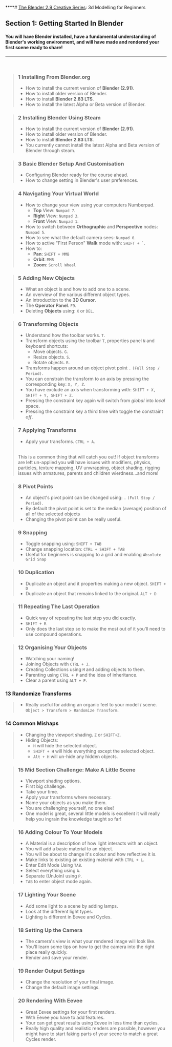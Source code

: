 ****# [The Blender 2.9 Creative Series](www.completeblendercreator.com): 3d Modelling for Beginners
## Section 1: Getting Started In Blender

#### You will have Blender installed, have a fundamental understanding of Blender's working environment, and will have made and rendered your first scene ready to share!

---

<br>

>### 1 Installing From Blender.org
>+ How to install the current version of **Blender (2.91)**.
>+ How to install older version of Blender.
>+ How to install **Blender 2.83 LTS**.
>+ How to install the latest Alpha or Beta version of Blender.

>### 2 Installing Blender Using Steam
>+ How to install the current version of **Blender (2.91)**.
>+ How to install older version of Blender.
>+ How to install **Blender 2.83 LTS**.
>+ You currently cannot install the latest Alpha and Beta version of Blender through steam.

>### 3 Basic Blender Setup And Customisation
>+ Configuring Blender ready for the course ahead.
>+ How to change setting in Blender's user preferences.

>### 4 Navigating Your Virtual World
>+ How to change your view using your computers Numberpad.
>   + **Top** View: `Numpad 7`.
>   + **Right** View: `Numpad 3`.
>   + **Front** View: `Numpad 1`.
> + How to switch between **Orthographic** and **Perspective** nodes: `Numpad 5`.
> + How to see what the default camera sees: `Numpad 0`. 
> + How to active "First Person" **Walk** mode with: `` SHIFT + ` ``.
>+ How to: 
>   + **Pan**: `SHIFT + MMB` 
>   + **Orbit**: `MMB` 
>   + **Zoom**: `Scroll Wheel`

>### 5 Adding New Objects
>+ What an object is and how to add one to a scene.
>+ An overview of the various different object types.
>+ An introduction to the **3D Cursor**.
>+ The **Operator Panel**. `F9`.
>+ Deleting **Objects** using: `X` or `DEL`.

>### 6 Transforming Objects
>+ Understand how the toolbar works. `T`.
>+ Transform objects using the toolbar `T`, properties panel `N` and keyboard shortcuts:
>   + Move objects. `G`.
>   + Resize objects. `S`.
>   + Rotate objects. `R`.
>+ Transforms happen around an object pivot point `.` `(Full Stop / Period)`.
>+ You can constrain the transform to an axis by pressing the corresponding key: `X, Y, Z`.
>+ You have exclude an axis when transforming with: `SHIFT + X, SHIFT + Y, SHIFT + Z`.
>+ Pressing the constraint key again will switch from *global* into *local* space.
>+ Pressing the constraint key a third time with toggle the constraint *off*.

>### 7 Applying Transforms
>+ Apply your transforms. `CTRL + A`.
><br>
>This is a common thing that will catch you out!  If object transforms are left un-applied you will have issues with modifiers, physics, particles, texture mapping, UV unwrapping, object shading, rigging issues with armatures, parents and children wierdness...and more!

>### 8 Pivot Points
>+ An object's pivot point can be changed using: `.` `(Full Stop / Period)`.
>+ By default the pivot point is set to the median (average) position of all of the selected objects
>+ Changing the pivot point can be really useful.

>### 9 Snapping
>+ Toggle snapping using: `SHIFT + TAB`
>+ Change snapping location: `CTRL + SHIFT + TAB`
>+ Useful for beginners is snapping to a grid and enabling `Absolute Grid Snap`

>### 10 Duplication
>+ Duplicate an object and it properties making a new object. `SHIFT + D`
>+ Duplicate an object that remains linked to the original. `ALT + D`

>### 11 Repeating The Last Operation
>+ Quick way of repeating the last step you did exactly.
>+ `SHIFT + R`
>+ Only does the last step so to make the most out of it you'll need to use compound operations.

>### 12 Organising Your Objects
>+ Watching your naming!
>+ Joining Objects with `CTRL + J`.
>+ Creating Collections using `M` and adding objects to them.
>+ Parenting using `CTRL + P` and the idea of inheritance.
>+ Clear a parent using `ALT + P`.

### 13 Randomize Transforms
>+ Really useful for adding an organic feel to your model / scene. `Object > Transform > Randomize Transform`.

### 14 Common Mishaps
>+ Changing the viewport shading. `Z` or `SHIFT+Z`.
>+ Hiding Objects:
>   + `H` will hide the selected object.
>   + `SHIFT + H` will hide everything except the selected object.
>   + `Alt + H` will un-hide any hidden objects.

>### 15 Mid Section Challenge: Make A Little Scene
>+ Viewport shading options.
>+ First big challenge.
>+ Take your time.
>+ Apply your transforms where necessary.
>+ Name your objects as you make them.
>+ You are challenging yourself, no one else!
>+ One model is great, several little models is excellent it will really help you ingrain the knowledge taught so far!

>### 16 Adding Colour To Your Models 
>+ A Material is a description of how light interacts with an object.
>+ You will add a basic material to an object.
>+ You will be about to change it's colour and how reflective it is.
>+ Make links to existing an existing material with `CTRL + L`.
>+ Enter Edit Mode Using `TAB`.
>+ Select everything using `A`.
>+ Separate (UnJoin) using `P`.
>+ `TAB` to enter object mode again.

>### 17 Lighting Your Scene
>+ Add some light to a scene by adding lamps.
>+ Look at the different light types.
>+ Lighting is different in Eevee and Cycles.

>### 18 Setting Up the Camera
>+ The camera's view is what your rendered image will look like.
>+ You'll learn some tips on how to get the camera into the right place really quickly.
>+ Render and save your render.

>### 19 Render Output Settings
>+ Change the resolution of your final image.
>+ Change the default image settings.

>### 20 Rendering With Eevee
>+ Great Eevee settings for your first renders.
>+ With Eevee you have to add features.
>+ Your can get great results using Eevee in less time than cycles.
>+ Really high quality and realistic renders are possible, however you might have to start faking parts of your scene to match a great Cycles render.
